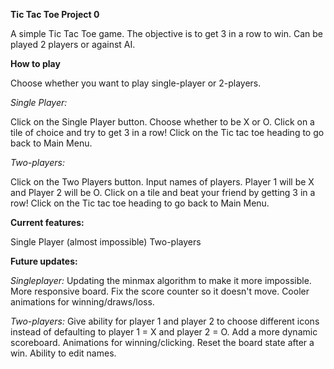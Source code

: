 **Tic Tac Toe Project 0**

A simple Tic Tac Toe game. The objective is to get 3 in a row to win.
Can be played 2 players or against AI.

**How to play**

Choose whether you want to play single-player or 2-players.

_Single Player:_

Click on the Single Player button.
Choose whether to be X or O.
Click on a tile of choice and try to get 3 in a row!
Click on the Tic tac toe heading to go back to Main Menu.

_Two-players:_

Click on the Two Players button.
Input names of players.
Player 1 will be X and Player 2 will be O.
Click on a tile and beat your friend by getting 3 in a row!
Click on the Tic tac toe heading to go back to Main Menu.

**Current features:**

Single Player (almost impossible)
Two-players

**Future updates:**

_Singleplayer:_
Updating the minmax algorithm to make it more impossible.
More responsive board.
Fix the score counter so it doesn't move.
Cooler animations for winning/draws/loss.

_Two-players:_
Give ability for player 1 and player 2 to choose different icons instead of defaulting to player 1 = X and player 2 = O.
Add a more dynamic scoreboard.
Animations for winning/clicking.
Reset the board state after a win.
Ability to edit names.




